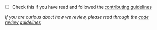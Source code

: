 <!--
Thanks for contributing to Backpack :pray:
Please include a description of the changes you are introducing and some screenshots if appropriate.
-->

+ [ ] Check this if you have read and followed the [contributing guidelines](https://github.com/Skyscanner/backpack-react-native/blob/master/CONTRIBUTING.md)


_If you are curious about how we review, please read through the [code review guidelines](https://github.com/Skyscanner/backpack/blob/master/CODE_REVIEW_GUIDELINES.md)_
